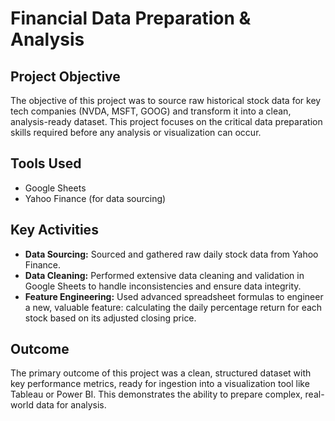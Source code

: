 # Financial Data Preparation & Analysis

## Project Objective
The objective of this project was to source raw historical stock data for key tech companies (NVDA, MSFT, GOOG) and transform it into a clean, analysis-ready dataset. This project focuses on the critical data preparation skills required before any analysis or visualization can occur.

## Tools Used
* Google Sheets
* Yahoo Finance (for data sourcing)

## Key Activities
* **Data Sourcing:** Sourced and gathered raw daily stock data from Yahoo Finance.
* **Data Cleaning:** Performed extensive data cleaning and validation in Google Sheets to handle inconsistencies and ensure data integrity.
* **Feature Engineering:** Used advanced spreadsheet formulas to engineer a new, valuable feature: calculating the daily percentage return for each stock based on its adjusted closing price.

## Outcome
The primary outcome of this project was a clean, structured dataset with key performance metrics, ready for ingestion into a visualization tool like Tableau or Power BI. This demonstrates the ability to prepare complex, real-world data for analysis.
